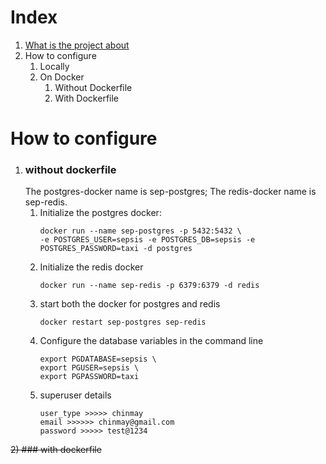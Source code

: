 # Index

1. [What is the project about](https://github.com/Chinmay-395/Sepsis-Website/wiki)
2. How to configure
    1. Locally
    2. On Docker
        1. Without Dockerfile
        2. With Dockerfile

# How to configure

1) ### without dockerfile
    The postgres-docker name is sep-postgres;
    The redis-docker name is sep-redis.
    1) Initialize the postgres docker:
        ```
        docker run --name sep-postgres -p 5432:5432 \
        -e POSTGRES_USER=sepsis -e POSTGRES_DB=sepsis -e POSTGRES_PASSWORD=taxi -d postgres
        ``` 
    2) Initialize the redis docker
        ```
        docker run --name sep-redis -p 6379:6379 -d redis
        ```
    3) start both the docker for postgres and redis
        ```
        docker restart sep-postgres sep-redis
        ```
    4) Configure the database variables in the command line
        ```
        export PGDATABASE=sepsis \
        export PGUSER=sepsis \
        export PGPASSWORD=taxi
        ```
    5) superuser details
        ```
        user_type >>>>> chinmay
        email >>>>>> chinmay@gmail.com
        password >>>>> test@1234
        ```
    
~~2) ### with dockerfile~~

